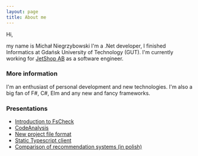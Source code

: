 ```yaml
---
layout: page
title: About me
---
```


Hi,

my name is Michał Niegrzybowski I'm a .Net developer, I finished Informatics at Gdańsk University of Technology (GUT).
I'm currently working for [JetShop AB](http://jetshop.se) as a software engineer.

### More information

I'm an enthusiast of personal development and new technologies. I'm also a big fan of F#, C#, Elm and any new and fancy frameworks.

### Presentations

* [Introduction to FsCheck](https://www.mnie.me/FsCheckIntroduction/index)
* [CodeAnalysis](https://www.mnie.me)
* [New project file format](https://www.mnie.me/CsProjMigration/index#/)
* [Static Typescript client](https://www.mnie.me/StaticTypescriptClient/index#/)
* [Comparison of recommendation systems (in polish)](https://www.mnie.me/MasterThesis/#/)
